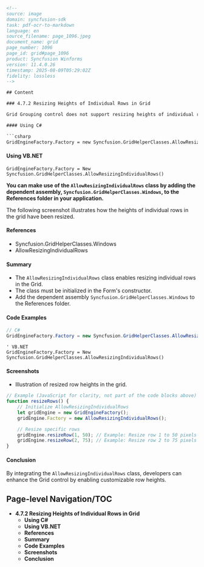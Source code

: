 ```html
<!-- 
source: image
domain: syncfusion-sdk
task: pdf-ocr-to-markdown
language: en
source_filename: page_1096.jpeg
document_name: grid
page_number: 1096
page_id: grid#page_1096
product: Syncfusion Winforms
version: 11.4.0.26
timestamp: 2025-08-09T05:29:02Z
fidelity: lossless
-->

## Content

### 4.7.2 Resizing Heights of Individual Rows in Grid

Grid Grouping control does not support resizing heights of individual rows in the grid. This feature has been newly added and can be implemented by initializing an instance of the `AllowResizingIndividualRows` class to the `GridEngineFactory` in the Form's constructor of your Windows application. The following code examples illustrate how to do this.

#### Using C#

```csharp
GridEngineFactory.Factory = new Syncfusion.GridHelperClasses.AllowResizingIndividualRows();
```

#### Using VB.NET

```vb.net
GridEngineFactory.Factory = New Syncfusion.GridHelperClasses.AllowResizingIndividualRows()
```

**You can make use of the `AllowResizingIndividualRows` class by adding the dependent assembly, `Syncfusion.GridHelperClasses.Windows`, to the References folder in your application.**

The following screenshot illustrates how the heights of individual rows in the grid have been resized.

#### References

- Syncfusion.GridHelperClasses.Windows
- AllowResizingIndividualRows

#### Summary

- The `AllowResizingIndividualRows` class enables resizing individual rows in the Grid.
- The class must be initialized in the Form's constructor.
- Add the dependent assembly `Syncfusion.GridHelperClasses.Windows` to the References folder.

#### Code Examples

```csharp
// C#
GridEngineFactory.Factory = new Syncfusion.GridHelperClasses.AllowResizingIndividualRows();
```

```vb.net
' VB.NET
GridEngineFactory.Factory = New Syncfusion.GridHelperClasses.AllowResizingIndividualRows()
```

#### Screenshots

- Illustration of resized row heights in the grid.

```javascript
// Example (JavaScript for clarity, not part of the code blocks above)
function resizeRows() {
    // Initialize AllowResizingIndividualRows
    let gridEngine = new GridEngineFactory();
    gridEngine.Factory = new AllowResizingIndividualRows();

    // Resize specific rows
    gridEngine.resizeRow(1, 50); // Example: Resize row 1 to 50 pixels
    gridEngine.resizeRow(2, 75); // Example: Resize row 2 to 75 pixels
}
```

#### Conclusion

By integrating the `AllowResizingIndividualRows` class, developers can enhance the Grid control by enabling customizable row heights.

## Page-level Navigation/TOC
- **4.7.2 Resizing Heights of Individual Rows in Grid**
  - **Using C#**
  - **Using VB.NET**
  - **References**
  - **Summary**
  - **Code Examples**
  - **Screenshots**
  - **Conclusion**

<!-- tags: [winforms, grid, resizing, rows, rowspan, syncfusion, gridhelperclasses, windows] keywords: [individual rows, resizing heights, allowresizingindividualrows, gridenginefactory, dependent assembly, references, row heights] -->
```
